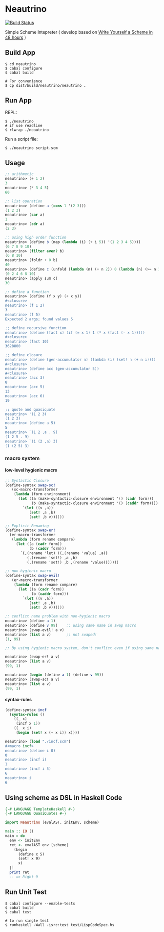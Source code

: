 # Neautrino

[![Build Status](https://travis-ci.org/hyone/neautrino.png?branch=master)](https://travis-ci.org/hyone/neautrino)

Simple Scheme Intepreter
( develop based on [Write Yourself a Scheme in 48 hours](http://jonathan.tang.name/files/scheme_in_48/tutorial/overview.html>) )

## Build App 

    $ cd neautrino
    $ cabal configure
    $ cabal build

    # For convenience
    $ cp dist/build/neautrino/neautrino .

## Run App

REPL:

    $ ./neautrino
    # if use readline
    $ rlwrap ./neautrino

Run a script file:

    $ ./neautrino script.scm

## Usage

```scheme
;; arithmetic
neautrino> (+ 1 2)
3
neautrino> (* 3 4 5)
60

;; list operation
neautrino> (define a (cons 1 '(2 3)))
(1 2 3)
neautrino> (car a)
1
neautrino> (cdr a)
(2 3)

;; using high order function
neautrino> (define b (map (lambda (i) (+ i 5)) '(1 2 3 4 5))))
(6 7 8 9 10)
neautrino> (filter even? b)
(6 8 10)
neautrino> (foldr + 0 b)
40
neautrino> (define c (unfold (lambda (n) (+ n 2)) 0 (lambda (n) (>= n 10))))
(0 2 4 6 8 10)
neautrino> (apply sum c)
30

;; define a function
neautrino> (define (f x y) (+ x y))
#<closure>
neautrino> (f 1 2)
3
neautrino> (f 5)
Expected 2 args; found values 5

;; define recursive function
neautrino> (define (fact x) (if (= x 1) 1 (* x (fact (- x 1)))))
#<closure>
neautrino> (fact 10)
3628800

;; define closure
neautrino> (define (gen-accumulator n) (lambda (i) (set! n (+ n i))))
#<closure>
neautrino> (define acc (gen-accumulator 5))
#<closure>
neautrino> (acc 3)
8
neautrino> (acc 5)
13
neautrino> (acc 6)
19

;; quote and quasiquote
neautrino> '(1 2 3)
(1 2 3)
neautrino> (define a 5)
5
neautrino> `(1 2 ,a . 9)
(1 2 5 . 9)
neautrino> `(1 (2 ,a) 3)
(1 (2 5) 3)
```

### macro system

#### low-level hygienic macro

```scheme
;; Syntactic Closure
(define-syntax swap-sc! 
   (sc-macro-transformer 
    (lambda (form environment) 
      (let ((a (make-syntactic-closure environment '() (cadr form))) 
            (b (make-syntactic-closure environment '() (caddr form)))) 
        `(let ((v ,a)) 
           (set! ,a ,b) 
           (set! ,b v))))))

;; Explicit Renaming
(define-syntax swap-er!
  (er-macro-transformer
   (lambda (form rename compare)
     (let ((a (cadr form))
           (b (caddr form)))
       `(,(rename 'let) ((,(rename 'value) ,a))
          (,(rename 'set!) ,a ,b)
          (,(rename 'set!) ,b ,(rename 'value)))))))

;; non-hygienic macro
(define-syntax swap-evil! 
   (er-macro-transformer 
    (lambda (form rename compare) 
      (let ((a (cadr form)) 
            (b (caddr form)))
        `(let ((v ,a)) 
           (set! ,a ,b) 
           (set! ,b v))))))
```

```scheme
;; conflict name problem with non-hygienic macro
neautrino> (define a 1)
neautrino> (define v 99)    ;; using same name in swap macro
neautrino> (swap-evil! a v)
neautrino> (list a v)       ;; not swaped!
(1, 99)

;; By using hygienic macro system, don't conflict even if using same name

neautrino> (swap-er! a v)
neautrino> (list a v)
(99, 1)

neautrino> (begin (define a 1) (define v 99))
neautrino> (swap-sc! a v)
neautrino> (list a v)
(99, 1)
```

#### syntax-rules

```scheme
(define-syntax incf
  (syntax-rules ()
    ((_ x)
     (incf x 1))
    ((_ x i)
     (begin (set! x (+ x i)) x))))
```

```scheme
neautrino> (load "./incf.scm")
#<macro incf>
neautrino> (define i 0)
0
neautrino> (incf i)
1
neautrino> (incf i 5)
6
neautrino> i
6
```

## Using scheme as DSL in Haskell Code
```haskell
{-# LANGUAGE TemplateHaskell #-}
{-# LANGUAGE QuasiQuotes #-}

import Neautrino (evalAST, initEnv, scheme)

main :: IO ()
main = do
  env <- initEnv
  ret <- evalAST env [scheme|
    (begin
      (define x 5)
      (set! x 9)
      x)
  |]
  print ret
  -- => Right 9
```

## Run Unit Test

    $ cabal configure --enable-tests
    $ cabal build
    $ cabal test

    # to run single test
    $ runhaskell -Wall -isrc:test test/LispCodeSpec.hs
